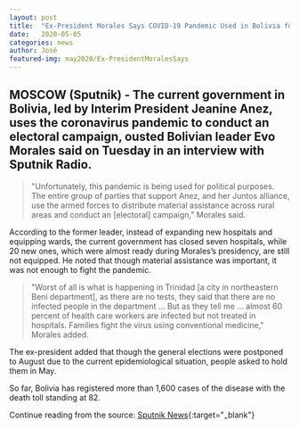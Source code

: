 ```yaml
---
layout: post
title:  "Ex-President Morales Says COVID-19 Pandemic Used in Bolivia for Political Purposes"
date:   2020-05-05
categories: news
author: José
featured-img: may2020/Ex-PresidentMoralesSays
---
```

## MOSCOW (Sputnik) - The current government in Bolivia, led by Interim President Jeanine Anez, uses the coronavirus pandemic to conduct an electoral campaign, ousted Bolivian leader Evo Morales said on Tuesday in an interview with Sputnik Radio.

> "Unfortunately, this pandemic is being used for political purposes. The entire group of parties that support Anez, and her Juntos alliance, use the armed forces to distribute material assistance across rural areas and conduct an [electoral] campaign," Morales said.

According to the former leader, instead of expanding new hospitals and equipping wards, the current government has closed seven hospitals, while 20 new ones, which were almost ready during Morales’s presidency, are still not equipped. He noted that though material assistance was important, it was not enough to fight the pandemic.

> "Worst of all is what is happening in Trinidad [a city in northeastern Beni department], as there are no tests, they said that there are no infected people in the department ... But as they tell me ... almost 60 percent of health care workers are infected but not treated in hospitals. Families fight the virus using conventional medicine," Morales added.

The ex-president added that though the general elections were postponed to August due to the current epidemiological situation, people asked to hold them in May.

So far, Bolivia has registered more than 1,600 cases of the disease with the death toll standing at 82.



Continue reading from the source: [Sputnik News][the]{:target="_blank"}

[the]: https://sputniknews.com/latam/202005051079205134-ex-president-morales-says-covid-19-pandemic-used-in-bolivia-for-political-purposes

